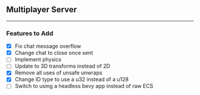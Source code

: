 ## Multiplayer Server
___
### Features to Add
- [x] Fix chat message overflow
- [x] Change chat to close once sent
- [ ] Implement physics
- [ ] Update to 3D transforms instead of 2D
- [x] Remove all uses of unsafe unwraps
- [x] Change ID type to use a u32 instead of a u128
- [ ] Switch to using a headless bevy app instead of raw ECS
